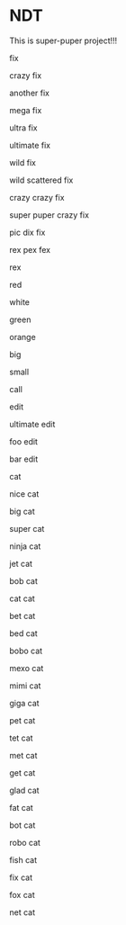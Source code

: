 # NDT

This is super-puper project!!!

fix

crazy fix

another fix

mega fix

ultra fix

ultimate fix

wild fix

wild scattered fix

crazy crazy fix

super puper crazy fix

pic dix fix

rex pex fex

rex

red

white

green

orange

big

small

call

edit

ultimate edit

foo edit

bar edit

cat

nice cat

big cat

super cat

ninja cat

jet cat

bob cat

cat cat

bet cat

bed cat

bobo cat

mexo cat

mimi cat

giga cat

pet cat

tet cat

met cat

get cat

glad cat

fat cat

bot cat

robo cat

fish cat

fix cat

fox cat

net cat